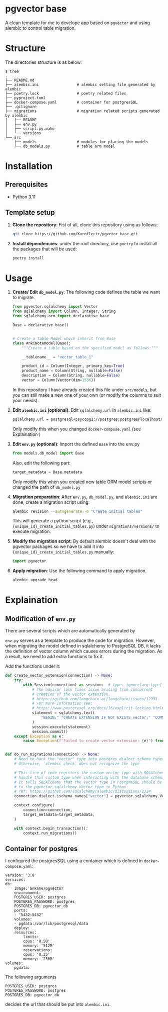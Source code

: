 #  pgvector base

A clean template for me to develope app based on `pgvector` and using alembic to control table migration. 




# Structure

The directories structure is as below: 

```
$ tree
.
├── README.md
├── alembic.ini                 # alembic setting file generated by alembic
├── poetry.lock                 # poetry related files
├── pyproject.toml
├── docker-compose.yaml         # container for postgresSQL
├── .gitignore
├── migrations                  # migration related scripts generated by alembic
│   ├── README
│   ├── env.py
│   ├── script.py.mako
│   └── versions
└── src    
    ├── models                  # modules for placing the models
    └── db_models.py            # table orm model

```


# Installation

## Prerequisites

- Python 3.11

## Template setup

1. **Clone the repository**: Fist of all, clone this repository using as follows: 

    ```sh 
    git clone https://github.com/Kuroflectr/pgvetor_base.git
    ```

2. **Install dependencies**: under the root directory, use `poetry` to install all the packages that will be used: 

    ```sh
    poetry install
    ```



# Usage

1. **Create/ Edit `db_model.py`**: The following code defines the table we want to migrate. 

    ```python
    from pgvector.sqlalchemy import Vector
    from sqlalchemy import Column, Integer, String
    from sqlalchemy.orm import declarative_base

    Base = declarative_base()


    # Create a table Model which inherit from Base
    class AnkiNoteModel(Base):
        """Create a table based on the specified model as follows:"""

        __tablename__ = "vector_table_1"

        product_id = Column(Integer, primary_key=True)
        product_name = Column(String, nullable=False)
        description = Column(String, nullable=False)
        vector = Column(Vector(dim=1536))

    ```

    In this repository I have already created this file under `src/models`, but you can still make a new one of your own (or modify the columns to suit your needs).  



2. **Edit `alembic.ini` (optional)**:  Edit `sqlalchemy.url` in `alembic.ini` like: 
    ```sh
    sqlalchemy.url = postgresql+psycopg2://postgres:postgres@localhost/pgvector_db
    ```

    Only modify this when you changed `docker-compose.yaml` (see Explaination )

3. **Edit `env.py` (optional)**: Import the defined `Base` into the env.py

    ```python
    from models.db_model import Base
    ```

    Also, edit the following part: 
    ```python
    target_metadata = Base.metadata
    ```
    Only modify this when you created new table ORM model scripts or changed the path of `db_model.py` 

4. **Migration preparation**: After `env.py`, `db_model.py`, and `alembic.ini` are done, create a migration script using: 

    ```sh 
    alembic revision --autogenerate -m "Create initial tables"
    ```
    This will generate a python script (e.g., `{unique_id}_create_initial_tables.py`) under `migrations/versions/` to execute migration.

5. **Modify the migration script**: By default alembic doesn't deal with the pgvector packages so we have to add it into `{unique_id}_create_initial_tables.py` manually: 

    ```python 
    import pgvector
    ```

6. **Apply migration**: Use the following command to apply migration. 
    
    ```sh
    alembic upgrade head
    ```


# Explaination

## Modification of `env.py`

There are several scripts which are automatically generated by 


`env.py` serves as a template to produce the code for migration. However, when migrating the model defined in sqlalchemy to PostgreSQL DB, it lacks the definition of vector column which causes errors during the migration. As a result, we need to add extra functions to fix it. 


Add the functions under it: 
```python
def create_vector_extension(connection) -> None:
    try:
        with Session(connection) as session:  # type: ignore[arg-type]
            # The advisor lock fixes issue arising from concurrent
            # creation of the vector extension.
            # https://github.com/langchain-ai/langchain/issues/12933
            # For more information see:
            # https://www.postgresql.org/docs/16/explicit-locking.html#ADVISORY-LOCKS
            statement = sqlalchemy.text(
                "BEGIN;" "CREATE EXTENSION IF NOT EXISTS vector;" "COMMIT;"
            )
            session.execute(statement)
            session.commit()
    except Exception as e:
        raise Exception(f"Failed to create vector extension: {e}") from e


def do_run_migrations(connection) -> None:
    # Need to hack the "vector" type into postgres dialect schema types.
    # Otherwise, `alembic check` does not recognize the type

    # This line of code registers the custom vector type with SQLAlchemy so that SQLAlchemy knows how to
    # handle this custom type when interacting with the database schema.
    # It tells SQLAlchemy that the vector type in PostgreSQL should be mapped
    # to the pgvector.sqlalchemy.Vector type in Python.
    # ref: https://github.com/sqlalchemy/alembic/discussions/1324
    connection.dialect.ischema_names["vector"] = pgvector.sqlalchemy.Vector

    context.configure(
        connection=connection,
        target_metadata=target_metadata,
    )

    with context.begin_transaction():
        context.run_migrations()
```


## Container for postgres

I configured the postgresSQL using a container which is defined in `docker-compose.yaml`: 

```
version: '3.8'
services:
db:
    image: ankane/pgvector
    environment:
    POSTGRES_USER: postgres 
    POSTGRES_PASSWORD: postgres
    POSTGRES_DB: pgvector_db
    ports:
    - "5432:5432"
    volumes:
    - pgdata:/var/lib/postgresql/data
    deploy:
    resources:
        limits:
        cpus: '0.50'
        memory: '512M'
        reservations:
        cpus: '0.25'
        memory: '256M'
volumes:
    pgdata:
```

The following arguments 
```
POSTGRES_USER: postgres 
POSTGRES_PASSWORD: postgres
POSTGRES_DB: pgvector_db
```
decides the url that should be put into `alembic.ini`. 